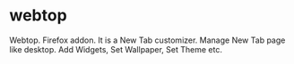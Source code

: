 # webtop
Webtop. Firefox addon. It is a New Tab customizer. Manage New Tab page like desktop. Add Widgets, Set Wallpaper, Set Theme etc.
